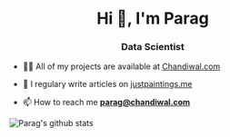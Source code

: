 <h1 align="center">Hi 👋, I'm Parag</h1>
<h3 align="center">Data Scientist</h3>


- 👨‍💻 All of my projects are available at [Chandiwal.com](Chandiwal.com)

- 📝 I regulary write articles on [justpaintings.me](justpaintings.me)

- 📫 How to reach me **parag@chandiwal.com**


![Parag's github stats](https://github-readme-pchandiwal.vercel.app/api?username=pchandiwal-livongo&count_private=true)
